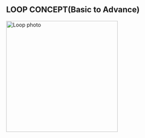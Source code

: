 <h2>LOOP CONCEPT(Basic to Advance)</h2>
<img src=""C:\Users\rushi\OneDrive\Desktop\th.jpg".jpg" alt="Loop photo" width="300px">
